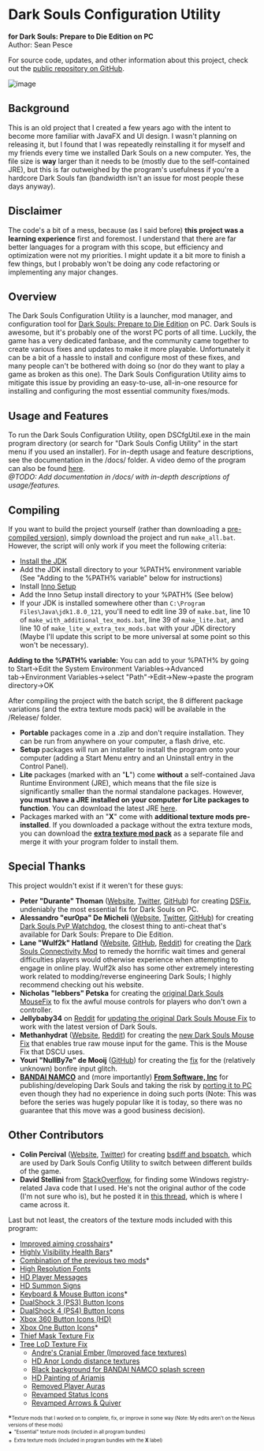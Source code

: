 # Dark Souls Configuration Utility  
**for Dark Souls: Prepare to Die Edition on PC**  
Author: Sean Pesce  
  
For source code, updates, and other information about this project, check out the [public repository on GitHub](https://github.com/SeanPesce/Dark_Souls_Config_Utility).  
  
![image](http://i.imgur.com/bqZAB4s.png)
  
## Background  
This is an old project that I created a few years ago with the intent to become more familiar with JavaFX and UI design. I wasn't planning on releasing it, but I found that I was repeatedly reinstalling it for myself and my friends every time we installed Dark Souls on a new computer. Yes, the file size is **way** larger than it needs to be (mostly due to the self-contained JRE), but this is far outweighed by the program's usefulness if you're a hardcore Dark Souls fan (bandwidth isn't an issue for most people these days anyway).  
  
## Disclaimer  
The code's a bit of a mess, because (as I said before) **this project was a learning experience** first and foremost. I understand that there are far better languages for a program with this scope, but efficiency and optimization were not my priorities. I might update it a bit more to finish a few things, but I probably won't be doing any code refactoring or implementing any major changes.
  
## Overview  
The Dark Souls Configuration Utility is a launcher, mod manager, and configuration tool for [Dark Souls: Prepare to Die Edition](http://store.steampowered.com/app/211420/) on PC. Dark Souls is awesome, but it's probably one of the worst PC ports of all time. Luckily, the game has a very dedicated fanbase, and the community came together to create various fixes and updates to make it more playable. Unfortunately it can be a bit of a hassle to install and configure most of these fixes, and many people can't be bothered with doing so (nor do they want to play a game as broken as this one). The Dark Souls Configuration Utility aims to mitigate this issue by providing an easy-to-use, all-in-one resource for installing and configuring the most essential community fixes/mods.  
  
## Usage and Features  
To run the Dark Souls Configuration Utility, open DSCfgUtil.exe in the main program directory (or search for "Dark Souls Config Utility" in the start menu if you used an installer). For in-depth usage and feature descriptions, see the documentation in the /docs/ folder. A video demo of the program can also be found [here](https://www.youtube.com/watch?v=OiVRokZtZAo).  
*@TODO: Add documentation in /docs/ with in-depth descriptions of usage/features.*  
  
## Compiling  
If you want to build the project yourself (rather than downloading a [pre-compiled version](https://github.com/SeanPesce/Dark_Souls_Config_Utility/releases)), simply download the project and run `make_all.bat`. However, the script will only work if you meet the following criteria:  

* [Install the JDK](http://www.oracle.com/technetwork/java/javase/downloads/jdk8-downloads-2133151.html)  
* Add the JDK install directory to your %PATH% environment variable (See "Adding to the %PATH% variable" below for instructions)  
* Install [Inno Setup](http://www.jrsoftware.org/isdl.php)   
* Add the Inno Setup install directory to your %PATH% (See below)  
* If your JDK is installed somewhere other than `C:\Program Files\Java\jdk1.8.0_121`, you'll need to edit line 39 of `make.bat`, line 10 of `make_with_additional_tex_mods.bat`, line 39 of `make_lite.bat`, and line 10 of `make_lite_w_extra_tex_mods.bat` with your JDK directory (Maybe I'll update this script to be more universal at some point so this won't be necessary).  
  
  
**Adding to the %PATH% variable:** You can add to your %PATH% by going to Start→Edit the System Environment Variables→Advanced tab→Environment Variables→select "Path"→Edit→New→paste the program directory→OK  
  

After compiling the project with the batch script, the 8 different package variations (and the extra texture mods pack) will be available in the /Release/ folder.  
* **Portable** packages come in a .zip and don't require installation. They can be run from anywhere on your computer, a flash drive, etc.  
* **Setup** packages will run an installer to install the program onto your computer (adding a Start Menu entry and an Uninstall entry in the Control Panel).  
* **Lite** packages (marked with an "**L**") come **without** a self-contained Java Runtime Environment (JRE), which means that the file size is significantly smaller than the normal standalone packages. However, **you must have a JRE installed on your computer for Lite packages to function**. You can download the latest JRE [here](https://java.com/en/download/).  
* Packages marked with an "**X**" come with **additional texture mods pre-installed**. If you downloaded a package without the extra texture mods, you can download the **[extra texture mod pack](https://github.com/SeanPesce/Dark_Souls_Config_Utility/releases)** as a separate file and merge it with your program folder to install them.  
  
## Special Thanks  
This project wouldn't exist if it weren't for these guys:  

* **Peter "Durante" Thoman** ([Website](http://blog.metaclassofnil.com/), [Twitter](https://twitter.com/Durante_PT), [GitHub](https://github.com/PeterTh)) for creating [DSFix](http://www.nexusmods.com/darksouls/mods/19/), undeniably the most essential fix for Dark Souls on PC.  
* **Alessandro "eur0pa" De Micheli** ([Website](https://alessandro.pw/), [Twitter](https://twitter.com/eur0pa_), [GitHub](https://github.com/eur0pa)) for creating [Dark Souls PvP Watchdog](http://www.nexusmods.com/darksouls/mods/849/), the closest thing to anti-cheat that's available for Dark Souls: Prepare to Die Edition.  
* **Lane "Wulf2k" Hatland** ([Website](http://wulf2k.ca/), [GitHub](https://github.com/Wulf2k), [Reddit](https://www.reddit.com/user/Wulf2k/)) for creating the [Dark Souls Connectivity Mod](http://wulf2k.ca/PC/DaS/DSCM.html) to remedy the horrific wait times and general difficulties players would otherwise experience when attempting to engage in online play. Wulf2k also has some other extremely interesting work related to modding/reverse engineering Dark Souls; I highly recommend checking out his website.  
* **Nicholas "lebbers" Petska** for creating the [original Dark Souls MouseFix](http://pages.cs.wisc.edu/~petska/) to fix the awful mouse controls for players who don't own a controller.  
* **Jellybaby34** on [Reddit](https://www.reddit.com/user/Jellybaby34) for [updating the original Dark Souls Mouse Fix](https://www.reddit.com/r/darksouls/comments/3ay9aj/dsmfix_update_for_new_steamworks_patch/) to work with the latest version of Dark Souls.
* **Methanhydrat** ([Website](https://methanhydrat.wordpress.com/), [Reddit](https://www.reddit.com/user/Methanhydrat)) for creating the [new Dark Souls Mouse Fix](https://www.reddit.com/r/pcgaming/comments/69t878/darksoulsmousefix_v14_beta_released_new_binding/) that enables true raw mouse input for the game. This is the Mouse Fix that DSCU uses.  
* **Youri "NullBy7e" de Mooij** ([GitHub](https://github.com/NullBy7e)) for creating the [fix](http://www.nexusmods.com/darksouls/mods/862/) for the (relatively unknown) bonfire input glitch.
* **[BANDAI NAMCO](https://www.bandainamcoent.com/)** and (more importantly) **[From Software, Inc](http://www.fromsoftware.jp/pc_en/)** for publishing/developing Dark Souls and taking the risk by [porting it to PC](http://www.pcgamer.com/dark-souls-pc-petition-at-nearly-70000-signatures-namco-listening/) even though they had no experience in doing such ports (Note: This was before the series was hugely popular like it is today, so there was no guarantee that this move was a good business decision).  
  
  
## Other Contributors  

* **Colin Percival** ([Website](http://www.daemonology.net/), [Twitter](https://twitter.com/cperciva)) for creating [bsdiff and bspatch](http://www.daemonology.net/bsdiff/), which are used by Dark Souls Config Utility to switch between different builds of the game.  
* **David Stellini** from [StackOverflow](http://stackoverflow.com/users/656963/david), for finding some Windows registry-related Java code that I used. He's not the original author of the code (I'm not sure who is), but he posted it in [this thread](http://stackoverflow.com/questions/62289/read-write-to-windows-registry-using-java), which is where I came across it.  

Last but not least, the creators of the texture mods included with this program:  

* [Improved aiming crosshairs](http://www.nexusmods.com/darksouls/mods/643/)*  
* [Highly Visibility Health Bars](http://www.nexusmods.com/darksouls/mods/40/)*  
* [Combination of the previous two mods](http://www.nexusmods.com/darksouls/mods/892/)*  
* [High Resolution Fonts](http://www.nexusmods.com/darksouls/mods/22)  
* [HD Player Messages](http://www.nexusmods.com/darksouls/mods/389/)  
* [HD Summon Signs](http://www.nexusmods.com/darksouls/mods/394/)  
* [Keyboard & Mouse Button icons](http://www.nexusmods.com/darksouls/mods/840/)*  
* [DualShock 3 (PS3) Button Icons](http://www.nexusmods.com/darksouls/mods/135/)  
* [DualShock 4 (PS4) Button Icons](http://www.nexusmods.com/darksouls/mods/690/)  
* [Xbox 360 Button Icons (HD)](http://www.nexusmods.com/darksouls/mods/171/)  
* [Xbox One Button Icons](http://www.nexusmods.com/darksouls/mods/1061/)*  
* [Thief Mask Texture Fix](http://www.nexusmods.com/darksouls/mods/355/)  
* [Tree LoD Texture Fix](http://www.nexusmods.com/darksouls/mods/67/)  
  * [Andre's Cranial Ember (Improved face textures)](http://www.nexusmods.com/darksouls/mods/23/)  
  * [HD Anor Londo distance textures](http://www.nexusmods.com/darksouls/mods/132/)  
  * [Black background for BANDAI NAMCO splash screen](http://www.nexusmods.com/darksouls/mods/175/)  
  * [HD Painting of Ariamis](http://www.nexusmods.com/darksouls/mods/148/)  
  * [Removed Player Auras](http://www.nexusmods.com/darksouls/mods/62/)  
  * [Revamped Status Icons](http://www.nexusmods.com/darksouls/mods/8/)  
  * [Revamped Arrows & Quiver](http://www.nexusmods.com/darksouls/mods/197/)  
  
*<sub><sup>Texture mods that I worked on to complete, fix, or improve in some way (Note: My edits aren't on the Nexus versions of these mods)</sup></sub>  
• <sub><sup>"Essential" texture mods (included in all program bundles)</sup></sub>  
◦ <sub><sup>Extra texture mods (included in program bundles with the **X** label)</sup></sub>  


  
